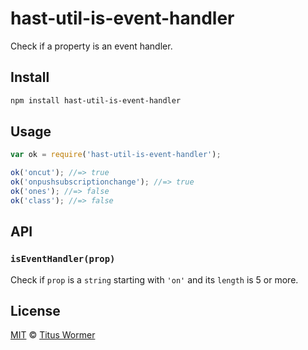 <!--This file is generated by `build-packages.js`-->

# hast-util-is-event-handler

Check if a property is an event handler.

## Install

```sh
npm install hast-util-is-event-handler
```

## Usage

```javascript
var ok = require('hast-util-is-event-handler');

ok('oncut'); //=> true
ok('onpushsubscriptionchange'); //=> true
ok('ones'); //=> false
ok('class'); //=> false
```

## API

### `isEventHandler(prop)`

Check if `prop` is a `string` starting with `'on'` and its `length`
is 5 or more.

## License

[MIT](https://github.com/rehypejs/rehype-minify/blob/master/LICENSE) © [Titus Wormer](http://wooorm.com)
